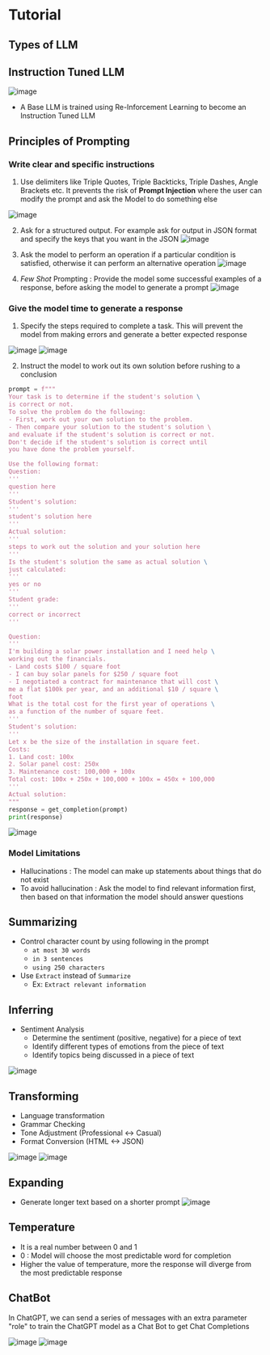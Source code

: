 # Tutorial

## Types of LLM


## Instruction Tuned LLM

![image](https://github.com/devRawnie/Large-Language-Models/assets/43227329/5b00707b-15c0-4c0f-bbc6-cf042d466236)

- A Base LLM is trained using Re-Inforcement Learning to become an Instruction Tuned LLM

## Principles of Prompting

### Write clear and specific instructions
1. Use delimiters like Triple Quotes, Triple Backticks, Triple Dashes, Angle Brackets etc. It prevents the risk of **Prompt Injection** where the user can modify the prompt and ask the Model to do something else

![image](https://github.com/devRawnie/Large-Language-Models/assets/43227329/4224e0b5-aad2-4a54-a047-a9fc78370267)

2. Ask for a structured output. For example ask for output in JSON format and specify the keys that you want in the JSON
![image](https://github.com/devRawnie/Large-Language-Models/assets/43227329/bb62154c-003f-4d81-a7ad-ea06e8e1417b)


3. Ask the model to perform an operation if a particular condition is satisfied, otherwise it can perform an alternative operation
![image](https://github.com/devRawnie/Large-Language-Models/assets/43227329/0fae570c-db51-40eb-8781-8b95900d4321)


4. *Few Shot* Prompting : Provide the model some successful examples of a response, before asking the model to generate a prompt
![image](https://github.com/devRawnie/Large-Language-Models/assets/43227329/b4e7fb7d-ba08-499f-b84c-cdea62754efe)


### Give the model time to generate a response

1. Specify the steps required to complete a task. This will prevent the model from making errors and generate a better expected response

![image](https://github.com/devRawnie/Large-Language-Models/assets/43227329/2588d4b8-e8cb-4fd0-9ad9-3b9f55cff154)
![image](https://github.com/devRawnie/Large-Language-Models/assets/43227329/520aa5d9-f580-4505-8910-c48612f7cba7)

2. Instruct the model to work out its own solution before rushing to a conclusion

```py
prompt = f"""
Your task is to determine if the student's solution \
is correct or not.
To solve the problem do the following:
- First, work out your own solution to the problem. 
- Then compare your solution to the student's solution \ 
and evaluate if the student's solution is correct or not. 
Don't decide if the student's solution is correct until 
you have done the problem yourself.

Use the following format:
Question:
'''
question here
'''
Student's solution:
'''
student's solution here
'''
Actual solution:
'''
steps to work out the solution and your solution here
'''
Is the student's solution the same as actual solution \
just calculated:
'''
yes or no
'''
Student grade:
'''
correct or incorrect
'''

Question:
'''
I'm building a solar power installation and I need help \
working out the financials. 
- Land costs $100 / square foot
- I can buy solar panels for $250 / square foot
- I negotiated a contract for maintenance that will cost \
me a flat $100k per year, and an additional $10 / square \
foot
What is the total cost for the first year of operations \
as a function of the number of square feet.
''' 
Student's solution:
'''
Let x be the size of the installation in square feet.
Costs:
1. Land cost: 100x
2. Solar panel cost: 250x
3. Maintenance cost: 100,000 + 100x
Total cost: 100x + 250x + 100,000 + 100x = 450x + 100,000
'''
Actual solution:
"""
response = get_completion(prompt)
print(response)
```

![image](https://github.com/devRawnie/Large-Language-Models/assets/43227329/4ade8b53-cf72-4368-9d54-7c46ae93b97b)


### Model Limitations

- Hallucinations : The model can make up statements about things that do not exist
- To avoid hallucination : Ask the model to find relevant information first, then based on that information the model should answer questions

## Summarizing

- Control character count by using following in the prompt
  - `at most 30 words`
  - `in 3 sentences`
  - `using 250 characters`
- Use `Extract` instead of `Summarize`
  - Ex: `Extract relevant information`

## Inferring

- Sentiment Analysis
  - Determine the sentiment (positive, negative) for a piece of text
  - Identify different types of emotions from the piece of text
  - Identify topics being discussed in a piece of text

![image](https://github.com/devRawnie/Large-Language-Models/assets/43227329/77b0f72a-b3f3-4772-893e-3a2ab01e2e93)

## Transforming

- Language transformation
- Grammar Checking
- Tone Adjustment (Professional <-> Casual)
- Format Conversion (HTML <-> JSON)

![image](https://github.com/devRawnie/Large-Language-Models/assets/43227329/f7c5470b-70de-4acd-b710-43d7583e44ae)
![image](https://github.com/devRawnie/Large-Language-Models/assets/43227329/4afe95cd-6830-4539-8596-26a3f5f61f14)

## Expanding
- Generate longer text based on a shorter prompt
![image](https://github.com/devRawnie/Large-Language-Models/assets/43227329/ded038e2-2afa-4df4-9c1e-f4d3141d61a0)

## Temperature
- It is a real number between 0 and 1
- 0 : Model will choose the most predictable word for completion
- Higher the value of temperature, more the response will diverge from the most predictable response

## ChatBot

In ChatGPT, we can send a series of messages with an extra parameter "role" to train the ChatGPT model as a Chat Bot to get Chat Completions

![image](https://github.com/devRawnie/Large-Language-Models/assets/43227329/98538075-600a-455c-974b-c1b05b9899a2)
![image](https://github.com/devRawnie/Large-Language-Models/assets/43227329/05359816-0cc2-488d-9b77-4dc845c609ea)
